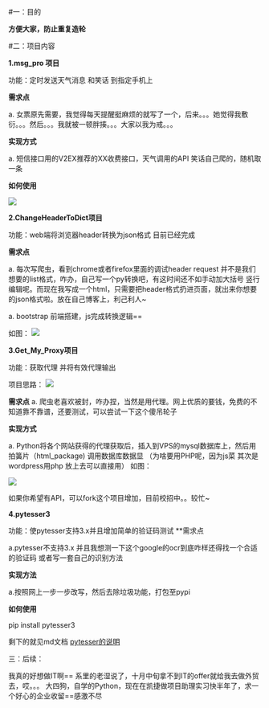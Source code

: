 
#一：目的

**方便大家，防止重复造轮**

#二：项目内容

 **1.msg_pro 项目**

功能：定时发送天气消息 和笑话 到指定手机上

**需求点**

a. 女票原先需要，我觉得每天提醒挺麻烦的就写了一个，后来。。。她觉得我敷衍。。。然后。。。我就被一顿胖揍。。。大家以我为戒。。。

**实现方式**

a. 短信接口用的V2EX推荐的XX收费接口，天气调用的API 笑话自己爬的，随机取一条

**如何使用**


![](http://www.songluyi.com/wp-content/uploads/2016/10/QQ图片20161006173357-e1475746767130.png)

**2.ChangeHeaderToDict项目** 

功能：web端将浏览器header转换为json格式 目前已经完成

**需求点**

a. 每次写爬虫，看到chrome或者firefox里面的调试header request 并不是我们想要的list格式，咋办，自己写一个py转换吧，有这时间还不如手动加大括号 竖行编辑呢。而现在我写成一个html，只需要把header格式扔进页面，就出来你想要的json格式啦。放在自己博客上，利己利人~


a. bootstrap 前端搭建，js完成转换逻辑==

如图：
![](http://www.songluyi.com/wp-content/uploads/2016/09/QQ%E6%88%AA%E5%9B%BE20160920194200.png)

**3.Get_My_Proxy项目** 

功能：获取代理 并将有效代理输出

项目思路：
![](http://www.songluyi.com/wp-content/uploads/2016/10/QQ截图20161006182302.png)

**需求点**
a. 爬虫老喜欢被封，咋办捏，当然是用代理。网上优质的要钱，免费的不知道靠不靠谱，还要测试，可以尝试一下这个傻吊轮子

**实现方式**

a. Python将各个网站获得的代理获取后，插入到VPS的mysql数据库上，然后用拍簧片（html_package) 调用数据库数据显 （为啥要用PHP呢，因为js菜 其次是wordpress用php 放上去可以直接用）
如图：

![](http://www.songluyi.com/wp-content/uploads/2016/10/QQ截图20161006170524.png)

如果你希望有API，可以fork这个项目增加，目前校招中。。较忙~

**4.pytesser3**

功能：使pytesser支持3.x并且增加简单的验证码测试
**需求点

a.pytesser不支持3.x 并且我想测一下这个google的ocr到底咋样还得找一个合适的验证码 或者写一套自己的识别方法

**实现方法**

a.按照网上一步一步改写，然后去除垃圾功能，打包至pypi

**如何使用**

pip install pytesser3

剩下的就见md文档
[pytesser的说明](https://github.com/songluyi/pytesser3)


三：后续：

我真的好想做IT啊==
系里的老湿说了，十月中旬拿不到IT的offer就给我去做外贸去，哎。。。
大四狗，自学的Python，现在在凯捷做项目助理实习快半年了，求一个好心的企业收留==感激不尽


